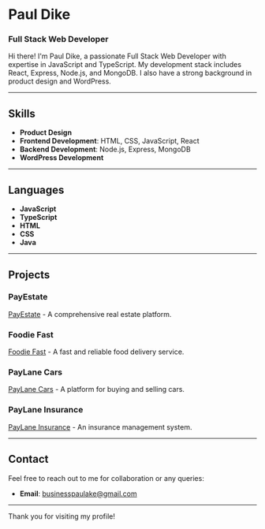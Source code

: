 # Paul Dike

### Full Stack Web Developer

Hi there! I'm Paul Dike, a passionate Full Stack Web Developer with expertise in JavaScript and TypeScript. My development stack includes React, Express, Node.js, and MongoDB. I also have a strong background in product design and WordPress.

---

## Skills

- **Product Design**
- **Frontend Development**: HTML, CSS, JavaScript, React
- **Backend Development**: Node.js, Express, MongoDB
- **WordPress Development**

---

## Languages

- **JavaScript**
- **TypeScript**
- **HTML**
- **CSS**
- **Java**

---

## Projects

### PayEstate
[PayEstate](https://payestate.onrender.com) - A comprehensive real estate platform.

### Foodie Fast
[Foodie Fast](https://foodie-fast.onrender.com) - A fast and reliable food delivery service.

### PayLane Cars
[PayLane Cars](https://paylane-cars.onrender.com) - A platform for buying and selling cars.

### PayLane Insurance
[PayLane Insurance](https://paylane-insurance.onrender.com) - An insurance management system.

---

## Contact

Feel free to reach out to me for collaboration or any queries:

- **Email**: businesspaulake@gmail.com

---

Thank you for visiting my profile!
